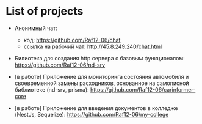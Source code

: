 # List of projects
- Анонимный чат: 
  - код: https://github.com/Raf12-06/chat
  - ссылка на рабочий чат: http://45.8.249.240/chat.html

- Билиотека для создания http сервера с базовым функционалом: https://github.com/Raf12-06/nd-srv
- [в работе] Приложение для мониторинга состояния автомобиля и своевременной замены расходников, основанное на самописной библиотеке (nd-srv, prisma): https://github.com/Raf12-06/carinformer-core
- [в работе] Приложение для введения документов в колледже (NestJs, Sequelize): https://github.com/Raf12-06/my-college

